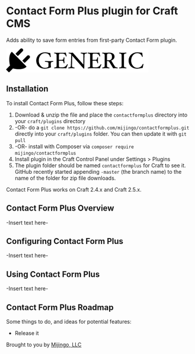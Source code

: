 # Contact Form Plus plugin for Craft CMS

Adds ability to save form entries from first-party Contact Form plugin.

![Screenshot](resources/screenshots/plugin_logo.png)

## Installation

To install Contact Form Plus, follow these steps:

1. Download & unzip the file and place the `contactformplus` directory into your `craft/plugins` directory
2.  -OR- do a `git clone https://github.com/mijingo/contactformplus.git` directly into your `craft/plugins` folder.  You can then update it with `git pull`
3.  -OR- install with Composer via `composer require mijingo/contactformplus`
4. Install plugin in the Craft Control Panel under Settings > Plugins
5. The plugin folder should be named `contactformplus` for Craft to see it.  GitHub recently started appending `-master` (the branch name) to the name of the folder for zip file downloads.

Contact Form Plus works on Craft 2.4.x and Craft 2.5.x.

## Contact Form Plus Overview

-Insert text here-

## Configuring Contact Form Plus

-Insert text here-

## Using Contact Form Plus

-Insert text here-

## Contact Form Plus Roadmap

Some things to do, and ideas for potential features:

* Release it

Brought to you by [Mijingo, LLC](https://mijingo.com)
